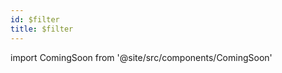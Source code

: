 ```yaml
---
id: $filter
title: $filter 
---
```


import ComingSoon from '@site/src/components/ComingSoon'

<ComingSoon/>